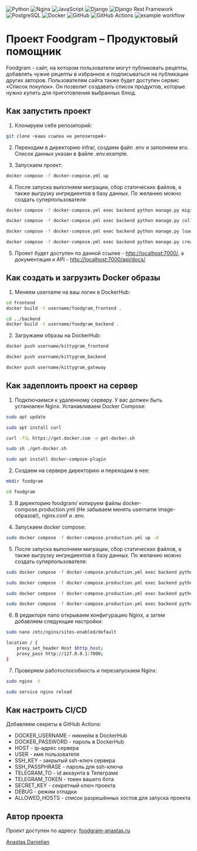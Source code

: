 ![Python](https://img.shields.io/badge/Python-3670A0?style=flat&logo=python&logoColor=ffdd54)
![Nginx](https://img.shields.io/badge/Nginx-%23009639.svg?style=flat&logo=nginx&logoColor=white)
![JavaScript](https://img.shields.io/badge/JavaScript-%23323330.svg?style=flat&logo=javascript&logoColor=%23F7DF1E)
![Django](https://img.shields.io/badge/Django-%23092E20.svg?style=flat&logo=django&logoColor=white)
![Django Rest Framework](https://img.shields.io/badge/Django%20Rest%20Framework-ff1709?style=flat&logo=django&logoColor=white&color=ff1709&labelColor=gray)
![PostgreSQL](https://img.shields.io/badge/PostgreSQL-%23316192.svg?style=flat&logo=postgresql&logoColor=white)
![Docker](https://img.shields.io/badge/Docker-%230db7ed.svg?style=flat&logo=docker&logoColor=white)
![GitHub](https://img.shields.io/badge/GitHub-%23121011.svg?style=flat&logo=github&logoColor=white)
![GitHub Actions](https://img.shields.io/badge/GitHub%20Actions-%232671E5.svg?style=flat&logo=githubactions&logoColor=white)
![example workflow](https://github.com/AnastasDan/foodgram-project-react/actions/workflows/main.yml/badge.svg)

# Проект Foodgram – Продуктовый помощник

Foodgram - сайт, на котором пользователи могут публиковать рецепты, добавлять чужие рецепты в избранное и подписываться на публикации других авторов. Пользователям сайта также будет доступен сервис «Список покупок». Он позволит создавать список продуктов, которые нужно купить для приготовления выбранных блюд.

## Как запустить проект

1. Клонируем себе репозиторий:

```bash 
git clone <ваша ссылка на репозиторий>
```
2. Переходим в директорию infra/, создаем файл .env и заполняем его. Список данных указан в файле .env.example.

3. Запускаем проект:

```bash
docker compose -f docker-compose.yml up
```

4. После запуска выполняем миграции, сбор статических файлов, а также выгрузку ингредиентов в базу данных. По желанию можно создать суперпользователя:

```bash
docker compose -f docker-compose.yml exec backend python manage.py migrate

docker compose -f docker-compose.yml exec backend python manage.py collectstatic

docker compose -f docker-compose.yml exec backend python manage.py load_data

docker compose -f docker-compose.yml exec backend python manage.py createsuperuser
```

5. Проект будет доступен по данной ссылке - <http://localhost:7000/>, а документация к API - <http://localhost:7000/api/docs/>

## Как создать и загрузить Docker образы

1.  Меняем username на ваш логин в DockerHub:

```bash
cd frontend
docker build -t username/foodgram_frontend .

cd ../backend
docker build -t username/foodgram_backend .
```

2. Загружаем образы на DockerHub:

```bash
docker push username/kittygram_frontend

docker push username/kittygram_backend

docker push username/kittygram_gateway
```

## Как задеплоить проект на сервер

1. Подключаемся к удаленному серверу. У вас должен быть установлен Nginx. Устанавливаем Docker Compose:

```bash
sudo apt update

sudo apt install curl

curl -fSL https://get.docker.com -o get-docker.sh

sudo sh ./get-docker.sh

sudo apt install docker-compose-plugin 
```

2. Создаем на сервере директорию и переходим в нее:

```bash
mkdir foodgram

cd foodgram
```

3. В директорию foodgram/ копируем файлы docker-compose.production.yml (Не забываем менять username image-образов!), nginx.conf и .env.

4. Запускаем docker compose:

```bash
sudo docker compose -f docker-compose.production.yml up -d
```

5. После запуска выполняем миграции, сбор статических файлов, а также выгрузку ингредиентов в базу данных. По желанию можно создать суперпользователя:

```bash
sudo docker compose -f docker-compose.production.yml exec backend python manage.py migrate

sudo docker compose -f docker-compose.production.yml exec backend python manage.py collectstatic

sudo docker compose -f docker-compose.production.yml exec backend python manage.py load_data

sudo docker compose -f docker-compose.production.yml exec backend python manage.py createsuperuser
```

6. В редакторе nano открываем конфигурацию Nginx, а затем добавляем следующие настройки:

```bash
sudo nano /etc/nginx/sites-enabled/default

location / {
    proxy_set_header Host $http_host;
    proxy_pass http://127.0.0.1:7000;
}
```

7. Проверяем работоспособность и перезапускаем Nginx:

```bash
sudo nginx -t

sudo service nginx reload
```

## Как настроить CI/CD

Добавляем секреты в GitHub Actions:
- DOCKER_USERNAME - никнейм в DockerHub
- DOCKER_PASSWORD - пароль в DockerHub
- HOST - ip-адрес сервера
- USER - имя пользователя
- SSH_KEY - закрытый ssh-ключ сервера
- SSH_PASSPHRASE - пароль для ssh-ключа
- TELEGRAM_TO - id аккаунта в Телеграме
- TELEGRAM_TOKEN - токен вашего бота
- SECRET_KEY - секретный ключ проекта
- DEBUG - режим отладки
- ALLOWED_HOSTS - список разрешённых хостов для запуска проекта

## Автор проекта

Проект доступен по адресу: [foodgram-anastas.ru](https://foodgram-anastas.ru)

[Anastas Danielian](https://github.com/AnastasDan)

